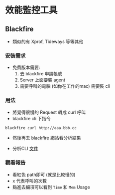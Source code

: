 # 效能監控工具 

## Blackfire

* 類似的有 Xprof, Tideways 等等其他

### 安裝需求

* 免費版本需要:
    1. 去 blackfire 申請帳號
    2. Server 上面要裝 agent
    3. 需要呼叫的電腦 (如你在工作的mac) 需要裝 cli
    
### 用法

* 將覺得很慢的 Request 轉成 curl 呼叫
* blackfire cli 下指令

```bash
blackfire curl http://aaa.bbb.cc
```

* 然後再去 blackfire 網站看分析結果 

* 分析CLI [文件](https://blackfire.io/docs/cookbooks/profiling-cli)

### 觀看報告

* 看紅色 path即可 (就是比較慢的)
* x 代表呼叫的次數
* 點進去細項可以看到 `Time` 和 `Mem` Usage


